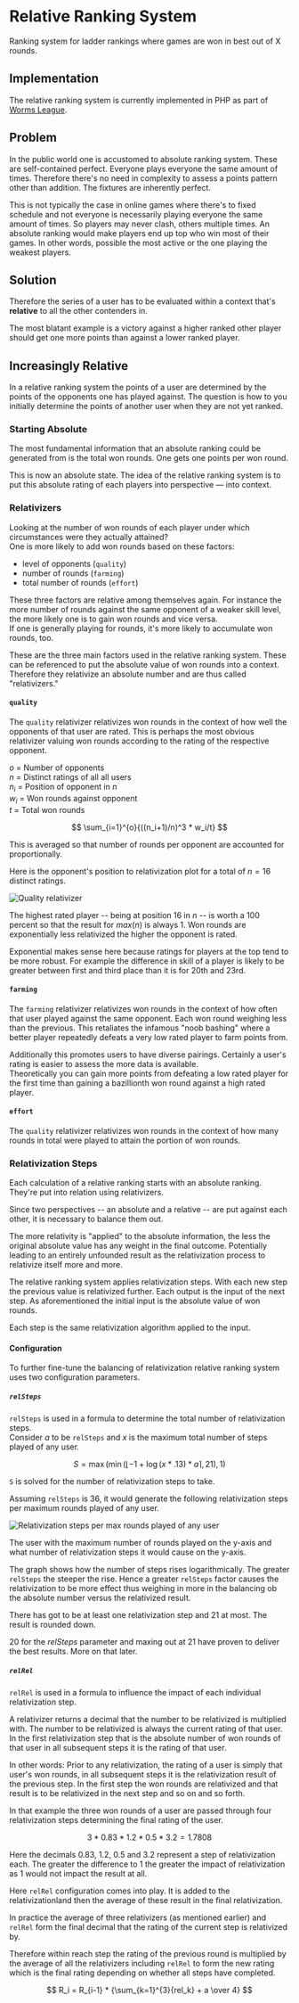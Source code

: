 # Relative Ranking System

Ranking system for ladder rankings where games are won in best out of X rounds.

## Implementation

The relative ranking system is currently implemented in PHP as part of
[Worms League](https://github.com/Zemke/worms-league).

## Problem

In the public world one is accustomed to absolute ranking system.
These are self-contained perfect.
Everyone plays everyone the same amount of times.
Therefore there's no need in complexity to assess a points pattern other than
addition.
The fixtures are inherently perfect.

This is not typically the case in online games where there's to fixed schedule
and not everyone is necessarily playing everyone the same amount of times.
So players may never clash, others multiple times.
An absolute ranking would make players end up top who win most of their games.
In other words, possible the most active or the one playing the weakest players.

## Solution

Therefore the series of a user has to be evaluated within a context that's
**relative** to all the other contenders in.

The most blatant example is a victory against a higher ranked other player
should get one more points than against a lower ranked player.

## Increasingly Relative

In a relative ranking system the points of a user are determined by the points
of the opponents one has played against.
The question is how to you initially determine the points of another user when
they are not yet ranked.

### Starting Absolute

The most fundamental information that an absolute ranking could be generated
from is the total won rounds.
One gets one points per won round.

This is now an absolute state.
The idea of the relative ranking system is to put this absolute rating of each
players into perspective — into context.

### Relativizers

Looking at the number of won rounds of each player under which circumstances
were they actually attained? \
One is more likely to add won rounds based on these factors:

* level of opponents (`quality`)
* number of rounds (`farming`)
* total number of rounds (`effort`)

These three factors are relative among themselves again.
For instance the more number of rounds against the same opponent of a weaker
skill level, the more likely one is to gain won rounds and vice versa. \
If one is generally playing for rounds, it's more likely to accumulate won
rounds, too.

These are the three main factors used in the relative ranking system.
These can be referenced to put the absolute value of won rounds into a context.
Therefore they relativize an absolute number and are thus called "relativizers."

#### `quality`

The `quality` relativizer relativizes won rounds in the context of how well the
opponents of that user are rated.
This is perhaps the most obvious relativizer valuing won rounds according to the
rating of the respective opponent.

$o$ = Number of opponents \
$n$ = Distinct ratings of all all users \
$n_i$ = Position of opponent in $n$ \
$w_i$ = Won rounds against opponent \
$t$ = Total won rounds

$$ \sum_{i=1}^{o}{((n_i+1)/n)^3 * w_i/t} $$

This is averaged so that number of rounds per opponent are accounted for
proportionally.

Here is the opponent's position to relativization plot for a total of $n=16$
distinct ratings.

![Quality relativizer](images/quality.png)

The highest rated player -- being at position 16 in $n$ -- is worth a 100
percent so that the result for $max(n)$ is always $1$.
Won rounds are exponentially less relativized the higher the opponent is rated.

Exponential makes sense here because ratings for players at the top tend to be 
more robust.
For example the difference in skill of a player is likely to be greater between
first and third place than it is for 20th and 23rd.

#### `farming`

The `farming` relativizer relativizes won rounds in the context of how often
that user played against the same opponent.
Each won round weighing less than the previous.
This retaliates the infamous "noob bashing" where a better
player repeatedly defeats a very low rated player to farm points from.

Additionally this promotes users to have diverse pairings.
Certainly a user's rating is easier to assess the more data is available. \
Theoretically you can gain more points from defeating a low rated player for the
first time than gaining a bazillionth won round against a high rated player.

#### `effort`

The `quality` relativizer relativizes won rounds in the context of how many
rounds in total were played to attain the portion of won rounds.

### Relativization Steps

Each calculation of a relative ranking starts with an absolute ranking.
They're put into relation using relativizers.

Since two perspectives -- an absolute and a relative -- are put against each
other, it is necessary to balance them out.

The more relativity is "applied" to the absolute information, the less the
original absolute value has any weight in the final outcome.
Potentially leading to an entirely unfounded result as the relativization
process to relativize itself more and more.

The relative ranking system applies relativization steps. With each new
step the previous value is relativized further. Each output is the input
of the next step. As aforementioned the initial input is the absolute value of
won rounds.

Each step is the same relativization algorithm applied to the input.

#### Configuration

To further fine-tune the balancing of relativization relative ranking system
uses two configuration parameters.

##### `relSteps`

`relSteps` is used in a formula to determine the total number of relativization
steps. \
Consider $a$ to be `relSteps` and $x$ is the maximum total number of
steps played of any user.

$$ S = \max(\min(\left\lfloor -1+\log(x*.13)*a \right\rceil,21),1) $$

`S` is solved for the number of relativization steps to take.

Assuming `relSteps` is $36$, it would generate the following relativization
steps per maximum rounds played of any user.

![Relativization steps per max rounds played of any user](images/relsteps.png)

The user with the maximum number of rounds played on the y-axis and what number
of relativization steps it would cause on the y-axis.

The graph shows how the number of steps rises logarithmically.
The greater `relSteps` the steeper the rise.
Hence a greater `relSteps` factor causes the relativization to be more effect
thus weighing in more in the balancing ob the absolute number versus the
relativized result.

There has got to be at least one relativization step and $21$ at most.
The result is rounded down.

$20$ for the $relSteps$ parameter and maxing out at $21$ have proven to deliver the
best results.
More on that later.

##### `relRel`

`relRel` is used in a formula to influence the impact of each individual
relativization step.

A relativizer returns a decimal that the number to be relativized is multiplied
with.
The number to be relativized is always the current rating of that user.
In the first relativization step that is the absolute number of won rounds of
that user in all subsequent steps it is the rating of that user.

In other words: Prior to any relativization, the rating of a user is simply
that user's won rounds, in all subsequent steps it is the relativization
result of the previous step.
In the first step the won rounds are relativized and that result is to be
relativized in the next step and so on and so forth.

In that example the three won rounds of a user are passed through four
relativization steps determining the final rating of the user.

$$ 3 * 0.83 * 1.2 * 0.5 * 3.2 = 1.7808 $$

Here the decimals $0.83$, $1.2$, $0.5$ and $3.2$ represent a step of
relativization each. The greater the difference to $1$ the greater the impact
of relativization as $1$ would not impact the result at all.

Here `relRel` configuration comes into play.
It is added to the relativizationland then the average of these result in the
final relativization.

In practice the average of three relativizers (as mentioned earlier) and
`relRel` form the final decimal that the rating of the current step is 
relativized by.

Therefore within reach step the rating of the previous round is multiplied by
the average of all the relativizers including `relRel` to form the new rating
which is the final rating depending on whether all steps have completed.

$$ R_i = R_{i-1} * {\sum_{k=1}^{3}{rel_k} + a \over 4} $$









